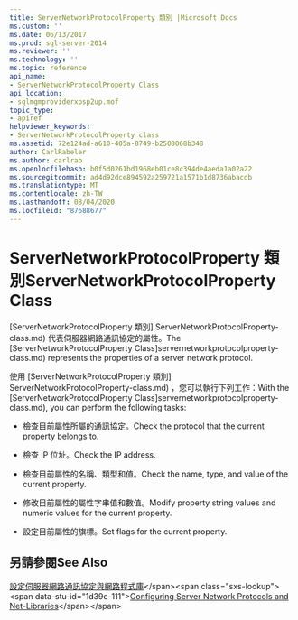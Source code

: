 ```yaml
---
title: ServerNetworkProtocolProperty 類別 |Microsoft Docs
ms.custom: ''
ms.date: 06/13/2017
ms.prod: sql-server-2014
ms.reviewer: ''
ms.technology: ''
ms.topic: reference
api_name:
- ServerNetworkProtocolProperty Class
api_location:
- sqlmgmproviderxpsp2up.mof
topic_type:
- apiref
helpviewer_keywords:
- ServerNetworkProtocolProperty class
ms.assetid: 72e124ad-a610-405a-8749-b2508068b348
author: CarlRabeler
ms.author: carlrab
ms.openlocfilehash: b0f5d0261bd1968eb01ce8c394de4aeda1a02a22
ms.sourcegitcommit: ad4d92dce894592a259721a1571b1d8736abacdb
ms.translationtype: MT
ms.contentlocale: zh-TW
ms.lasthandoff: 08/04/2020
ms.locfileid: "87688677"
---
```

# <a name="servernetworkprotocolproperty-class"></a><span data-ttu-id="1d39c-102">ServerNetworkProtocolProperty 類別</span><span class="sxs-lookup"><span data-stu-id="1d39c-102">ServerNetworkProtocolProperty Class</span></span>
  <span data-ttu-id="1d39c-103">[ServerNetworkProtocolProperty 類別] ServerNetworkProtocolProperty-class.md) 代表伺服器網路通訊協定的屬性。</span><span class="sxs-lookup"><span data-stu-id="1d39c-103">The [ServerNetworkProtocolProperty Class]servernetworkprotocolproperty-class.md) represents the properties of a server network protocol.</span></span>  
  
 <span data-ttu-id="1d39c-104">使用 [ServerNetworkProtocolProperty 類別] ServerNetworkProtocolProperty-class.md) ，您可以執行下列工作：</span><span class="sxs-lookup"><span data-stu-id="1d39c-104">With the [ServerNetworkProtocolProperty Class]servernetworkprotocolproperty-class.md), you can perform the following tasks:</span></span>  
  
-   <span data-ttu-id="1d39c-105">檢查目前屬性所屬的通訊協定。</span><span class="sxs-lookup"><span data-stu-id="1d39c-105">Check the protocol that the current property belongs to.</span></span>  
  
-   <span data-ttu-id="1d39c-106">檢查 IP 位址。</span><span class="sxs-lookup"><span data-stu-id="1d39c-106">Check the IP address.</span></span>  
  
-   <span data-ttu-id="1d39c-107">檢查目前屬性的名稱、類型和值。</span><span class="sxs-lookup"><span data-stu-id="1d39c-107">Check the name, type, and value of the current property.</span></span>  
  
-   <span data-ttu-id="1d39c-108">修改目前屬性的屬性字串值和數值。</span><span class="sxs-lookup"><span data-stu-id="1d39c-108">Modify property string values and numeric values for the current property.</span></span>  
  
-   <span data-ttu-id="1d39c-109">設定目前屬性的旗標。</span><span class="sxs-lookup"><span data-stu-id="1d39c-109">Set flags for the current property.</span></span>  
  
## <a name="see-also"></a><span data-ttu-id="1d39c-110">另請參閱</span><span class="sxs-lookup"><span data-stu-id="1d39c-110">See Also</span></span>  
 <span data-ttu-id="1d39c-111">[設定伺服器網路通訊協定與網路程式庫](https://msdn.microsoft.com/library/ms177485\(v=sql.100\).aspx)</span><span class="sxs-lookup"><span data-stu-id="1d39c-111">[Configuring Server Network Protocols and Net-Libraries](https://msdn.microsoft.com/library/ms177485\(v=sql.100\).aspx)</span></span>  
  
  

